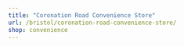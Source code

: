 ```yaml
---
title: "Coronation Road Convenience Store"
url: /bristol/coronation-road-convenience-store/
shop: convenience
---
```

